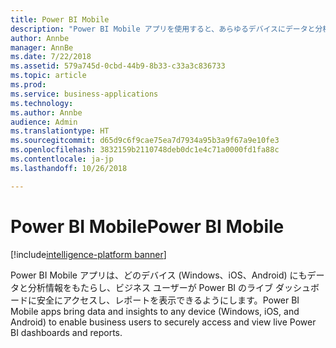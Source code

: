 ```yaml
---
title: Power BI Mobile
description: "Power BI Mobile アプリを使用すると、あらゆるデバイスにデータと分析情報を提供できます。"
author: Annbe
manager: AnnBe
ms.date: 7/22/2018
ms.assetid: 579a745d-0cbd-44b9-8b33-c33a3c836733
ms.topic: article
ms.prod: 
ms.service: business-applications
ms.technology: 
ms.author: Annbe
audience: Admin
ms.translationtype: HT
ms.sourcegitcommit: d65d9c6f9cae75ea7d7934a95b3a9f67a9e10fe3
ms.openlocfilehash: 3832159b2110748deb0dc1e4c71a0000fd1fa88c
ms.contentlocale: ja-jp
ms.lasthandoff: 10/26/2018

---
```

# <a name="power-bi-mobile"></a><span data-ttu-id="c6e6f-103">Power BI Mobile</span><span class="sxs-lookup"><span data-stu-id="c6e6f-103">Power BI Mobile</span></span>

[!include[intelligence-platform banner](../../includes/intelligence-platform.md)]




<span data-ttu-id="c6e6f-104">Power BI Mobile アプリは、どのデバイス (Windows、iOS、Android) にもデータと分析情報をもたらし、ビジネス ユーザーが Power BI のライブ ダッシュボードに安全にアクセスし、レポートを表示できるようにします。</span><span class="sxs-lookup"><span data-stu-id="c6e6f-104">Power BI Mobile apps bring data and insights to any device (Windows, iOS, and Android) to enable business users to securely access and view live Power BI dashboards and reports.</span></span>


